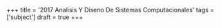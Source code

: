 +++
title = '2017 Analisis Y Diseno De Sistemas Computacionales'
tags = ['subject']
draft = true
+++
